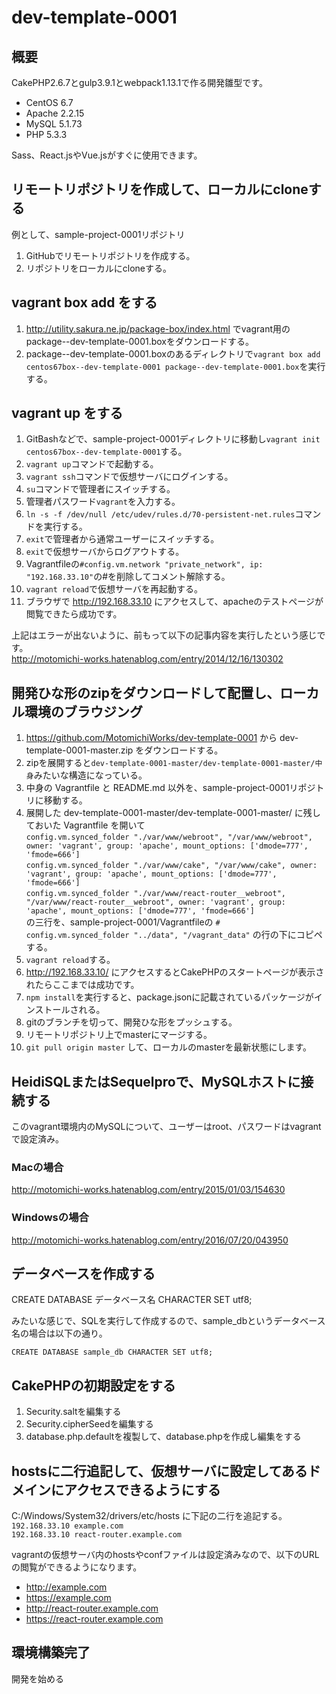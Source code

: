 # dev-template-0001

## 概要

CakePHP2.6.7とgulp3.9.1とwebpack1.13.1で作る開発雛型です。

- CentOS 6.7
- Apache 2.2.15
- MySQL 5.1.73
- PHP 5.3.3

Sass、React.jsやVue.jsがすぐに使用できます。

## リモートリポジトリを作成して、ローカルにcloneする

例として、sample-project-0001リポジトリ

1. GitHubでリモートリポジトリを作成する。
2. リポジトリをローカルにcloneする。

## vagrant box add をする

1. http://utility.sakura.ne.jp/package-box/index.html でvagrant用のpackage--dev-template-0001.boxをダウンロードする。
2. package--dev-template-0001.boxのあるディレクトリで`vagrant box add centos67box--dev-template-0001 package--dev-template-0001.box`を実行する。

## vagrant up をする

1. GitBashなどで、sample-project-0001ディレクトリに移動し`vagrant init centos67box--dev-template-0001`する。
2. `vagrant up`コマンドで起動する。
3. `vagrant ssh`コマンドで仮想サーバにログインする。
4. `su`コマンドで管理者にスイッチする。
5. 管理者パスワード`vagrant`を入力する。
6. `ln -s -f /dev/null /etc/udev/rules.d/70-persistent-net.rules`コマンドを実行する。
7. `exit`で管理者から通常ユーザーにスイッチする。
8. `exit`で仮想サーバからログアウトする。
9. Vagrantfileの`#config.vm.network "private_network", ip: "192.168.33.10"`の#を削除してコメント解除する。
10. `vagrant reload`で仮想サーバを再起動する。
11. ブラウザで http://192.168.33.10 にアクセスして、apacheのテストページが閲覧できたら成功です。

上記はエラーが出ないように、前もって以下の記事内容を実行したという感じです。  
http://motomichi-works.hatenablog.com/entry/2014/12/16/130302

## 開発ひな形のzipをダウンロードして配置し、ローカル環境のブラウジング

1. https://github.com/MotomichiWorks/dev-template-0001 から dev-template-0001-master.zip をダウンロードする。
2. zipを展開すると`dev-template-0001-master/dev-template-0001-master/中身`みたいな構造になっている。
3. 中身の Vagrantfile と README.md 以外を、sample-project-0001リポジトリに移動する。
4. 展開した dev-template-0001-master/dev-template-0001-master/ に残しておいた Vagrantfile を開いて  
`config.vm.synced_folder "./var/www/webroot", "/var/www/webroot", owner: 'vagrant', group: 'apache', mount_options: ['dmode=777', 'fmode=666']`  
`config.vm.synced_folder "./var/www/cake", "/var/www/cake", owner: 'vagrant', group: 'apache', mount_options: ['dmode=777', 'fmode=666']`  
`config.vm.synced_folder "./var/www/react-router__webroot", "/var/www/react-router__webroot", owner: 'vagrant', group: 'apache', mount_options: ['dmode=777', 'fmode=666']`  
の三行を、sample-project-0001/Vagrantfileの `# config.vm.synced_folder "../data", "/vagrant_data"` の行の下にコピペする。
5. `vagrant reload`する。
6. http://192.168.33.10/ にアクセスするとCakePHPのスタートページが表示されたらここまでは成功です。
7. `npm install`を実行すると、package.jsonに記載されているパッケージがインストールされる。
8. gitのブランチを切って、開発ひな形をプッシュする。
9. リモートリポジトリ上でmasterにマージする。
10. `git pull origin master` して、ローカルのmasterを最新状態にします。

## HeidiSQLまたはSequelproで、MySQLホストに接続する

このvagrant環境内のMySQLについて、ユーザーはroot、パスワードはvagrantで設定済み。

### Macの場合
http://motomichi-works.hatenablog.com/entry/2015/01/03/154630

### Windowsの場合
http://motomichi-works.hatenablog.com/entry/2016/07/20/043950

## データベースを作成する

CREATE DATABASE データベース名 CHARACTER SET utf8;

みたいな感じで、SQLを実行して作成するので、sample_dbというデータベース名の場合は以下の通り。

`CREATE DATABASE sample_db CHARACTER SET utf8;`

## CakePHPの初期設定をする

1. Security.saltを編集する
2. Security.cipherSeedを編集する
3. database.php.defaultを複製して、database.phpを作成し編集をする

## hostsに二行追記して、仮想サーバに設定してあるドメインにアクセスできるようにする

C:/Windows/System32/drivers/etc/hosts に下記の二行を追記する。
`192.168.33.10 example.com`  
`192.168.33.10 react-router.example.com`

vagrantの仮想サーバ内のhostsやconfファイルは設定済みなので、以下のURLの閲覧ができるようになります。

- http://example.com
- https://example.com
- http://react-router.example.com
- https://react-router.example.com

## 環境構築完了

開発を始める
